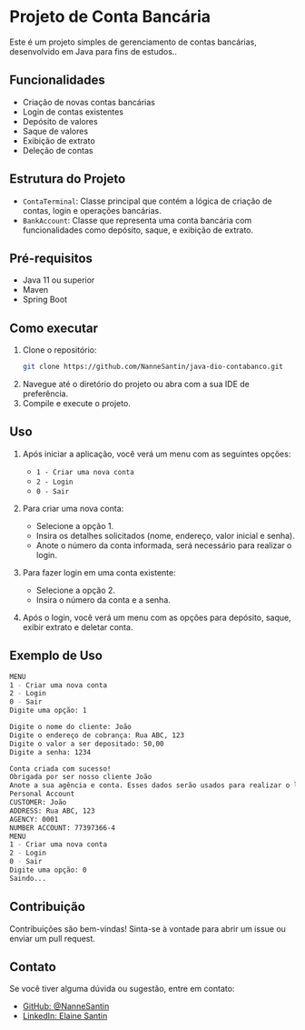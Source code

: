 # Projeto de Conta Bancária

Este é um projeto simples de gerenciamento de contas bancárias, desenvolvido em Java para fins de estudos..

## Funcionalidades

- Criação de novas contas bancárias
- Login de contas existentes
- Depósito de valores
- Saque de valores
- Exibição de extrato
- Deleção de contas

## Estrutura do Projeto

- `ContaTerminal`: Classe principal que contém a lógica de criação de contas, login e operações bancárias.
- `BankAccount`: Classe que representa uma conta bancária com funcionalidades como depósito, saque, e exibição de extrato.

## Pré-requisitos

- Java 11 ou superior
- Maven
- Spring Boot

## Como executar

1. Clone o repositório:
    ```sh
    git clone https://github.com/NanneSantin/java-dio-contabanco.git
    ```
2. Navegue até o diretório do projeto ou abra com a sua IDE de preferência.
3. Compile e execute o projeto.


## Uso

1. Após iniciar a aplicação, você verá um menu com as seguintes opções:
    - `1 - Criar uma nova conta`
    - `2 - Login`
    - `0 - Sair`

2. Para criar uma nova conta:
    - Selecione a opção 1.
    - Insira os detalhes solicitados (nome, endereço, valor inicial e senha).
    - Anote o número da conta informada, será necessário para realizar o login.

3. Para fazer login em uma conta existente:
    - Selecione a opção 2.
    - Insira o número da conta e a senha.

4. Após o login, você verá um menu com as opções para depósito, saque, exibir extrato e deletar conta.

## Exemplo de Uso

```sh
MENU
1 - Criar uma nova conta
2 - Login
0 - Sair
Digite uma opção: 1

Digite o nome do cliente: João
Digite o endereço de cobrança: Rua ABC, 123
Digite o valor a ser depositado: 50,00
Digite a senha: 1234

Conta criada com sucesso!
Obrigada por ser nosso cliente João
Anote a sua agência e conta. Esses dados serão usados para realizar o login!
Personal Account
CUSTOMER: João
ADDRESS: Rua ABC, 123
AGENCY: 0001
NUMBER ACCOUNT: 77397366-4
MENU
1 - Criar uma nova conta
2 - Login
0 - Sair
Digite uma opção: 0
Saindo...
```

## Contribuição

Contribuições são bem-vindas! Sinta-se à vontade para abrir um issue ou enviar um pull request.

## Contato
Se você tiver alguma dúvida ou sugestão, entre em contato:
- [GitHub: @NanneSantin](https://github.com/NanneSantin) 
- [LinkedIn: Elaine Santin](https://www.linkedin.com/in/elaine-stefani/)

